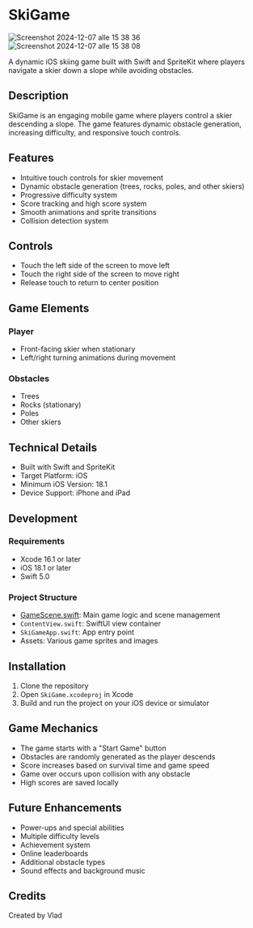 # SkiGame

![Screenshot 2024-12-07 alle 15 38 36](https://github.com/user-attachments/assets/7105fa0e-e4fb-48ec-8cc5-5363681799d5)
![Screenshot 2024-12-07 alle 15 38 08](https://github.com/user-attachments/assets/af019644-9793-4ccd-8ec9-115e74a02220)


A dynamic iOS skiing game built with Swift and SpriteKit where players navigate a skier down a slope while avoiding obstacles.

## Description

SkiGame is an engaging mobile game where players control a skier descending a slope. The game features dynamic obstacle generation, increasing difficulty, and responsive touch controls.

## Features

- Intuitive touch controls for skier movement
- Dynamic obstacle generation (trees, rocks, poles, and other skiers)
- Progressive difficulty system
- Score tracking and high score system
- Smooth animations and sprite transitions
- Collision detection system

## Controls

- Touch the left side of the screen to move left
- Touch the right side of the screen to move right
- Release touch to return to center position

## Game Elements

### Player
- Front-facing skier when stationary
- Left/right turning animations during movement

### Obstacles
- Trees
- Rocks (stationary)
- Poles
- Other skiers

## Technical Details

- Built with Swift and SpriteKit
- Target Platform: iOS
- Minimum iOS Version: 18.1
- Device Support: iPhone and iPad

## Development

### Requirements
- Xcode 16.1 or later
- iOS 18.1 or later
- Swift 5.0

### Project Structure
- [GameScene.swift](cci:7://file:///Users/vlad/Desktop/SkiGame/SkiGame/GameScene.swift:0:0-0:0): Main game logic and scene management
- `ContentView.swift`: SwiftUI view container
- `SkiGameApp.swift`: App entry point
- Assets: Various game sprites and images

## Installation

1. Clone the repository
2. Open `SkiGame.xcodeproj` in Xcode
3. Build and run the project on your iOS device or simulator

## Game Mechanics

- The game starts with a "Start Game" button
- Obstacles are randomly generated as the player descends
- Score increases based on survival time and game speed
- Game over occurs upon collision with any obstacle
- High scores are saved locally

## Future Enhancements

- Power-ups and special abilities
- Multiple difficulty levels
- Achievement system
- Online leaderboards
- Additional obstacle types
- Sound effects and background music

## Credits

Created by Vlad
